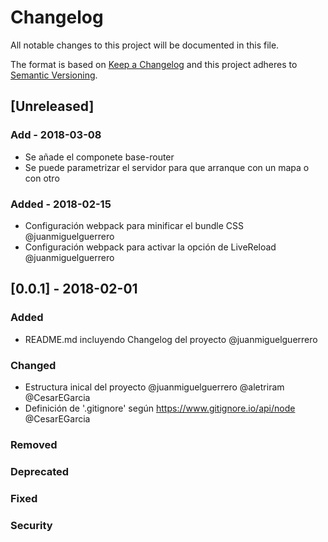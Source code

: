 # Changelog
All notable changes to this project will be documented in this file.

The format is based on [Keep a Changelog](http://keepachangelog.com/en/1.0.0/)
and this project adheres to [Semantic Versioning](http://semver.org/spec/v2.0.0.html).

## [Unreleased]

### Add - 2018-03-08
- Se añade el componete base-router
- Se puede parametrizar el servidor para que arranque con un mapa o con otro

### Added - 2018-02-15
- Configuración webpack para minificar el bundle CSS  @juanmiguelguerrero
- Configuración webpack para activar la opción de LiveReload @juanmiguelguerrero


## [0.0.1] - 2018-02-01
### Added
- README.md incluyendo Changelog del proyecto @juanmiguelguerrero

### Changed
- Estructura inical del proyecto @juanmiguelguerrero @aletriram @CesarEGarcia
- Definición de '.gitignore' según https://www.gitignore.io/api/node @CesarEGarcia

### Removed
### Deprecated
### Fixed
### Security
